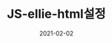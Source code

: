 ---
layout: post
title: "JS-ellie-html설정"
date: 2021-02-02
category : [HTML+CSS+JavaScript]
comments: true
---